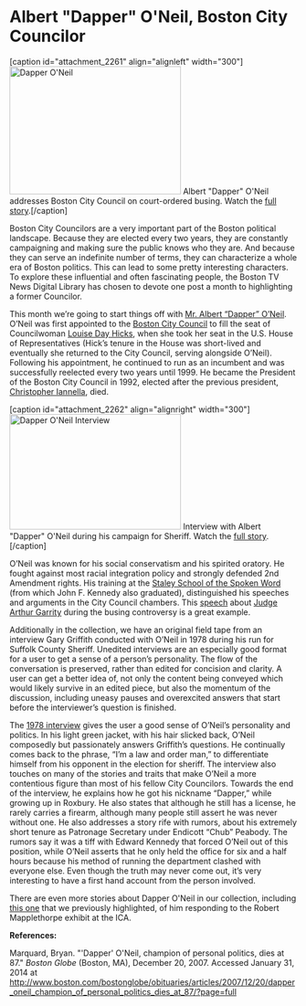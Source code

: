 # Albert "Dapper" O'Neil, Boston City Councilor

[caption id="attachment_2261" align="alignleft" width="300"]<a
href="http://bostonlocaltv.org/blog/wp-content/uploads/2014/01/2394_09380_8_thumbnail.jpg"><img
class="size-medium wp-image-2261" alt="Dapper O'Neil"
src="http://bostonlocaltv.org/blog/wp-content/uploads/2014/01/2394_09380_8_thumbnail-300x224.jpg"
width="300" height="224" /></a> Albert "Dapper" O'Neil addresses Boston City
Council on court-ordered busing. Watch the <a
href="http://bostonlocaltv.org/catalog/2394_09380_8">full
story</a>.[/caption]
<p dir="ltr"
id="docs-internal-guid-0ebc212c-e8c2-0944-2434-91a27426eba7">Boston City
Councilors are a very important part of the Boston political landscape.
Because they are elected every two years, they are constantly campaigning and
making sure the public knows who they are. And because they can serve an
indefinite number of terms, they can characterize a whole era of Boston
politics. This can lead to some pretty interesting characters. To explore
these influential and often fascinating people, the Boston TV News Digital
Library has chosen to devote one post a month to highlighting a former
Councilor.</p>
<p dir="ltr">This month we’re going to start things off with <a
href="http://en.wikipedia.org/wiki/Dapper_O%27Neil">Mr. Albert “Dapper”
O’Neil</a>. O’Neil was first appointed to the <a
href="http://en.wikipedia.org/wiki/Boston_City_Council">Boston City
Council</a> to fill the seat of Councilwoman <a
href="http://en.wikipedia.org/wiki/Louise_Day_Hicks">Louise Day Hicks</a>,
when she took her seat in the U.S. House of Representatives (Hick’s tenure in
the House was short-lived and eventually she returned to the City Council,
serving alongside O’Neil). Following his appointment, he continued to run as
an incumbent and was successfully reelected every two years until 1999. He
became the President of the Boston City Council in 1992, elected after the
previous president, <a
href="http://en.wikipedia.org/wiki/Christopher_A._Iannella">Christopher
Iannella</a>,
died.</p>


[caption id="attachment_2262" align="alignright" width="300"]<a
href="http://bostonlocaltv.org/blog/wp-content/uploads/2014/01/barcode235773_thumbnail.jpg"><img
class="size-medium wp-image-2262" alt="Dapper O'Neil Interview"
src="http://bostonlocaltv.org/blog/wp-content/uploads/2014/01/barcode235773_thumbnail-300x202.jpg"
width="300" height="202" /></a> Interview with Albert "Dapper" O'Neil during
his campaign for Sheriff. Watch the <a
href="http://bostonlocaltv.org/catalog/V_OCSGWNUKROMLML5">full
story</a>.[/caption]
<p dir="ltr">O’Neil was known for his social conservatism and his spirited
oratory. He fought against most racial integration policy and strongly
defended 2nd Amendment rights. His training at the <a
href="http://en.wikipedia.org/wiki/Staley_School_of_the_Spoken_Word">Staley
School of the Spoken Word</a> (from which John F. Kennedy also graduated),
distinguished his speeches and arguments in the City Council chambers. This <a
href="http://bostonlocaltv.org/catalog/2394_09380_8">speech</a> about <a
href="http://en.wikipedia.org/wiki/Arthur_Garrity">Judge Arthur Garrity</a>
during the busing controversy is a great
example.</p>
<p dir="ltr"
id="docs-internal-guid-0ebc212c-e8c4-fc4e-39ed-1204080a5a87">Additionally in
the collection, we have an original field tape from an interview Gary Griffith
conducted with O’Neil in 1978 during his run for Suffolk County Sheriff.
Unedited interviews are an especially good format for a user to get a sense of
a person’s personality. The flow of the conversation is preserved, rather than
edited for concision and clarity. A user can get a better idea of, not only
the content being conveyed which would likely survive in an edited piece, but
also the momentum of the discussion, including uneasy pauses and overexcited
answers that start before the interviewer’s question is
finished.</p>
<p dir="ltr">The <a
href="http://bostonlocaltv.org/catalog/V_OCSGWNUKROMLML5">1978 interview</a>
gives the user a good sense of O’Neil’s personality and politics. In his light
green jacket, with his hair slicked back, O’Neil composedly but passionately
answers Griffith’s questions. He continually comes back to the phrase, “I’m a
law and order man,” to differentiate himself from his opponent in the election
for sheriff. The interview also touches on many of the stories and traits that
make O’Neil a more contentious figure than most of his fellow City Councilors.
Towards the end of the interview, he explains how he got his nickname
“Dapper,” while growing up in Roxbury. He also states that although he still
has a license, he rarely carries a firearm, although many people still assert
he was never without one. He also addresses a story rife with rumors, about
his extremely short tenure as Patronage Secretary under Endicott “Chub”
Peabody. The rumors say it was a tiff with Edward Kennedy that forced O’Neil
out of this position, while O’Neil asserts that he only held the office for
six and a half hours because his method of running the department clashed with
everyone else. Even though the truth may never come out, it’s very interesting
to have a first hand account from the person
involved.</p>
<p dir="ltr">There are even more stories about Dapper O'Neil in our
collection, including <a
href="http://bostonlocaltv.org/catalog/V_PGMHPZ23WZ0GAUB">this one</a> that we
previously highlighted, of him responding to the Robert Mapplethorpe exhibit
at the
ICA.</p>
<p
dir="ltr"><strong>References:</strong></p>
<p dir="ltr">Marquard, Bryan. "'Dapper' O'Neil, champion of personal politics,
dies at 87." <em>Boston Globe</em> (Boston, MA), December 20, 2007. Accessed
January 31, 2014 at <a
href="http://www.boston.com/bostonglobe/obituaries/articles/2007/12/20/dapper_oneil_champion_of_personal_politics_dies_at_87/?page=full">http://www.boston.com/bostonglobe/obituaries/articles/2007/12/20/dapper_oneil_champion_of_personal_politics_dies_at_87/?page=full</a></p>
<p
dir="ltr"></p>